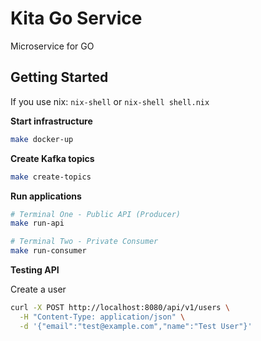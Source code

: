 # Kita Go Service

Microservice for GO

## Getting Started

If you use nix: `nix-shell` or `nix-shell shell.nix`

**Start infrastructure**

```bash
make docker-up
```

**Create Kafka topics**

```bash
make create-topics
```

**Run applications**

```bash
# Terminal One - Public API (Producer)
make run-api

# Terminal Two - Private Consumer
make run-consumer
```

**Testing API**

Create a user

```bash
curl -X POST http://localhost:8080/api/v1/users \
  -H "Content-Type: application/json" \
  -d '{"email":"test@example.com","name":"Test User"}'
```
